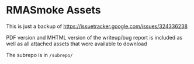 # RMASmoke Assets

This is just a backup of https://issuetracker.google.com/issues/324336238

PDF version and MHTML version of the writeup/bug report is included as well as all attached assets that were available to download

The subrepo is in `/subrepo/`